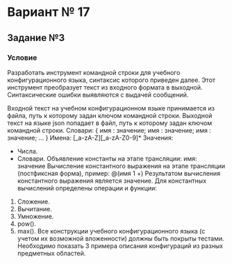 # Вариант № 17
## Задание №3
### Условие
Разработать инструмент командной строки для учебного конфигурационного языка, синтаксис которого приведен далее. Этот инструмент преобразует текст из входного формата в выходной. Синтаксические ошибки выявляются с выдачей сообщений.

Входной текст на учебном конфигурационном языке принимается из файла, путь к которому задан ключом командной строки. Выходной текст на языке json попадает в файл, путь к которому задан ключом командной строки.
Словари:
{
 имя : значение;
 имя : значение;
 имя : значение;
 ...
}
Имена:
[_a-zA-Z][_a-zA-Z0-9]*
Значения: 
- Числа.
- Словари.
Объявление константы на этапе трансляции:
имя: значение
Вычисление константного выражения на этапе трансляции (постфиксная форма), пример:
@(имя 1 +)
Результатом вычисления константного выражения является значение.
Для константных вычислений определены операции и функции:
1. Сложение.
2. Вычитание.
3. Умножение.
4. pow().
5. max().
Все конструкции учебного конфигурационного языка (с учетом их возможной вложенности) должны быть покрыты тестами. Необходимо показать 3 примера описания конфигураций из разных предметных областей.
